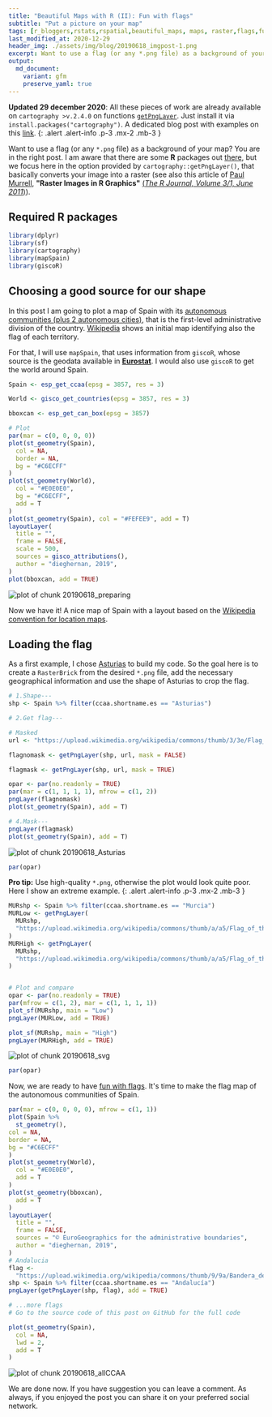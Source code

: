 ```yaml
---
title: "Beautiful Maps with R (II): Fun with flags"
subtitle: "Put a picture on your map"
tags: [r_bloggers,rstats,rspatial,beautiful_maps, maps, raster,flags,function]
last_modified_at: 2020-12-29
header_img: ./assets/img/blog/20190618_imgpost-1.png
excerpt: Want to use a flag (or any *.png file) as a background of your map? You are in the right post.
output: 
  md_document:
    variant: gfm
    preserve_yaml: true
---
```







**Updated 29 december 2020**: All these pieces of work are already available on `cartography >v.2.4.0` on functions [`getPngLayer`](http://riatelab.github.io/cartography/docs/reference/getPngLayer.html). Just install it via `install.packages("cartography")`. A dedicated blog post with examples on this [link](../202002_cartography1).
{: .alert .alert-info .p-3 .mx-2 .mb-3 }

Want to use a flag (or any `*.png` file) as a background of your map? You are in the right post. I am aware that there are some **R** packages out [there](https://github.com/RobertMyles/flagfillr), but we focus here in the option provided by `cartography::getPngLayer()`, that basically converts your image into a raster (see also this article of [Paul Murrell](https://www.stat.auckland.ac.nz/people/pmur002), **"Raster Images in R Graphics"** [(*The R Journal, Volume 3/1, June 2011*)](https://journal.r-project.org/archive/2011/RJ-2011-008/RJ-2011-008.pdf)). 


## Required R packages


```r
library(dplyr)
library(sf)
library(cartography)
library(mapSpain)
library(giscoR)
```

## Choosing a good source for our shape

In this post I am going to plot a map of Spain with its [autonomous communities (plus 2 autonomous cities)](https://en.wikipedia.org/wiki/Autonomous_communities_of_Spain), that is the first-level administrative division of the country. [Wikipedia](https://en.wikipedia.org/wiki/Autonomous_communities_of_Spain) shows an initial map identifying also the flag of each territory.

For that, I will use `mapSpain`, that uses information from `giscoR`, whose source is the geodata available in [**Eurostat**](https://ec.europa.eu/eurostat). I would also use `giscoR` to get the world around Spain.



```r
Spain <- esp_get_ccaa(epsg = 3857, res = 3)

World <- gisco_get_countries(epsg = 3857, res = 3)

bboxcan <- esp_get_can_box(epsg = 3857)

# Plot
par(mar = c(0, 0, 0, 0))
plot(st_geometry(Spain),
  col = NA,
  border = NA,
  bg = "#C6ECFF"
)
plot(st_geometry(World),
  col = "#E0E0E0",
  bg = "#C6ECFF",
  add = T
)
plot(st_geometry(Spain), col = "#FEFEE9", add = T)
layoutLayer(
  title = "",
  frame = FALSE,
  scale = 500,
  sources = gisco_attributions(),
  author = "dieghernan, 2019",
)
plot(bboxcan, add = TRUE)
```

![plot of chunk 20190618_preparing](https://dieghernan.github.io/assets/img/blog/20190618_preparing-1.png)



Now we have it! A nice map of Spain with a layout based on the [Wikipedia convention for location maps](https://en.wikipedia.org/wiki/Wikipedia:WikiProject_Maps/Conventions/Location_maps).

## Loading the flag

As a first example, I chose [Asturias](https://en.wikipedia.org/wiki/Asturias) to build my code. So the goal here is to create a `RasterBrick` from the desired `*.png` file, add the necessary geographical information and use the shape of Asturias to crop the flag.


```r
# 1.Shape---
shp <- Spain %>% filter(ccaa.shortname.es == "Asturias")

# 2.Get flag---

# Masked
url <- "https://upload.wikimedia.org/wikipedia/commons/thumb/3/3e/Flag_of_Asturias.svg/800px-Flag_of_Asturias.svg.png"

flagnomask <- getPngLayer(shp, url, mask = FALSE)

flagmask <- getPngLayer(shp, url, mask = TRUE)

opar <- par(no.readonly = TRUE)
par(mar = c(1, 1, 1, 1), mfrow = c(1, 2))
pngLayer(flagnomask)
plot(st_geometry(Spain), add = T)

# 4.Mask---
pngLayer(flagmask)
plot(st_geometry(Spain), add = T)
```

![plot of chunk 20190618_Asturias](https://dieghernan.github.io/assets/img/blog/20190618_Asturias-1.png)

```r
par(opar)
```



<i class="fa fa-star"></i> **Pro tip:** Use high-quality `*.png`, otherwise the plot would look quite poor. Here I show an extreme example.
{: .alert .alert-info .p-3 .mx-2 .mb-3 }


```r
MURshp <- Spain %>% filter(ccaa.shortname.es == "Murcia")
MURLow <- getPngLayer(
  MURshp,
  "https://upload.wikimedia.org/wikipedia/commons/thumb/a/a5/Flag_of_the_Region_of_Murcia.svg/100px-Flag_of_the_Region_of_Murcia.svg.png"
)
MURHigh <- getPngLayer(
  MURshp,
  "https://upload.wikimedia.org/wikipedia/commons/thumb/a/a5/Flag_of_the_Region_of_Murcia.svg/1200px-Flag_of_the_Region_of_Murcia.svg.png"
)


# Plot and compare
opar <- par(no.readonly = TRUE)
par(mfrow = c(1, 2), mar = c(1, 1, 1, 1))
plot_sf(MURshp, main = "Low")
pngLayer(MURLow, add = TRUE)

plot_sf(MURshp, main = "High")
pngLayer(MURHigh, add = TRUE)
```

![plot of chunk 20190618_svg](https://dieghernan.github.io/assets/img/blog/20190618_svg-1.png)

```r
par(opar)
```


Now, we are ready to have [fun with flags](https://the-big-bang-theory.com/fun_with_flags/). It's time to make the flag map of the autonomous communities of Spain.



```r
par(mar = c(0, 0, 0, 0), mfrow = c(1, 1))
plot(Spain %>%
  st_geometry(),
col = NA,
border = NA,
bg = "#C6ECFF"
)
plot(st_geometry(World),
  col = "#E0E0E0",
  add = T
)
plot(st_geometry(bboxcan),
  add = T
)
layoutLayer(
  title = "",
  frame = FALSE,
  sources = "© EuroGeographics for the administrative boundaries",
  author = "dieghernan, 2019",
)
# Andalucia
flag <-
  "https://upload.wikimedia.org/wikipedia/commons/thumb/9/9a/Bandera_de_Andalucia.svg/1000px-Bandera_de_Andalucia.svg.png"
shp <- Spain %>% filter(ccaa.shortname.es == "Andalucía")
pngLayer(getPngLayer(shp, flag), add = TRUE)

# ...more flags
# Go to the source code of this post on GitHub for the full code

plot(st_geometry(Spain),
  col = NA,
  lwd = 2,
  add = T
)
```

![plot of chunk 20190618_allCCAA](https://dieghernan.github.io/assets/img/blog/20190618_allCCAA-1.png)

We are done now. If you have suggestion you can leave a comment. As always, if you enjoyed the post you can share it on your preferred social network.




